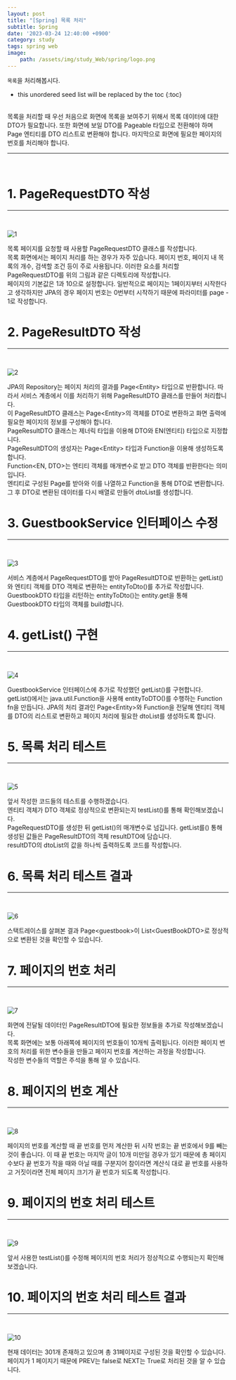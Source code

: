 ```yaml
---
layout: post
title: "[Spring] 목록 처리"
subtitle: Spring
date: '2023-03-24 12:40:00 +0900'
category: study
tags: spring web
image:
    path: /assets/img/study_Web/spring/logo.png
---
```


`목록`을 처리해봅시다.

<!--more-->

* this unordered seed list will be replaced by the toc
{:toc}
<br>
목록을 처리할 때 우선 처음으로 화면에 목록을 보여주기 위해서 목록 데이터에 대한 DTO가 필요합니다. 또한 화면에 보일 DTO를 Pageable 타입으로 전환해야 하며 Page 엔티티를 DTO 리스트로 변환해야 합니다. 마지막으로 화면에 필요한 페이지의 번호를 처리해야 합니다.<br> 

---
<br>

# 1. PageRequestDTO 작성
---
<br>

![1](/assets/img/study_Web/spring/2023-03-24-[Spring]_목록_처리/1.png)
<br>

목록 페이지를 요청할 때 사용할 PageRequestDTO 클래스를 작성합니다.<br>
목록 화면에서는 페이지 처리를 하는 경우가 자주 있습니다. 페이지 번호, 페이지 내 목록의 개수, 검색할 조건 등이 주로 사용됩니다. 이러한 요소를 처리할 PageRequestDTO를 위의 그림과 같은 디렉토리에 작성합니다.<br>
페이지의 기본값은 1과 10으로 설정합니다. 일반적으로 페이지는 1페이지부터 시작한다고 생각하지만 JPA의 경우 페이지 번호는 0번부터 시작하기 때문에 파라미터를 page - 1로 작성합니다.<br>


# 2. PageResultDTO 작성
---
<br>

![2](/assets/img/study_Web/spring/2023-03-24-[Spring]_목록_처리/2.png)
<br>

JPA의 Repository는 페이지 처리의 결과를 Page\<Entity\> 타입으로 반환합니다. 따라서 서비스 계층에서 이를 처리하기 위해 PageResultDTO 클래스를 만들어 처리합니다.<br>
이 PageResultDTO 클래스는 Page\<Entity\>의 객체를 DTO로 변환하고 화면 출력에 필요한 페이지의 정보를 구성해야 합니다.<br>
PageResultDTO 클래스는 제너릭 타입을 이용해 DTO와 EN(엔티티) 타입으로 지정합니다.<br>
PageResultDTO의 생성자는 Page\<Entity\> 타입과 Function을 이용해 생성하도록 합니다.<br>
Function\<EN, DTO\>는 엔티티 객체를 매개변수로 받고 DTO 객체를 반환한다는 의미입니다.<br>
엔티티로 구성된 Page를 받아와 이를 나열하고 Function을 통해 DTO로 변환합니다. 그 후 DTO로 변환된 데이터를 다시 배열로 만들어 dtoList를 생성합니다.<br>

# 3. GuestbookService 인터페이스 수정
---
<br>

![3](/assets/img/study_Web/spring/2023-03-24-[Spring]_목록_처리/3.png)
<br>

서비스 계층에서 PageRequestDTO를 받아 PageResultDTO로 반환하는 getList()와 엔티티 객체를 DTO 객체로 변환하는 entityToDto()를 추가로 작성합니다.<br>
GuestbookDTO 타입을 리턴하는 entityToDto()는 entity.get을 통해 GuestbookDTO 타입의 객체를 build합니다.<br>



# 4. getList() 구현
---
<br>

![4](/assets/img/study_Web/spring/2023-03-24-[Spring]_목록_처리/4.png)
<br>

GuestbookService 인터페이스에 추가로 작성했던 getList()를 구현합니다.<br>
getList()에서는 java.util.Function을 사용해 entityToDTO()를 수행하는 Function fn을 만듭니다. JPA의 처리 결과인 Page\<Entity\>와 Function을 전달해 엔티티 객체를 DTO의 리스트로 변환하고 페이지 처리에 필요한 dtoList를 생성하도록 합니다.<br>

# 5. 목록 처리 테스트
---
<br>

![5](/assets/img/study_Web/spring/2023-03-24-[Spring]_목록_처리/5.png)
<br>

앞서 작성한 코드들의 테스트를 수행하겠습니다.<br>
엔티티 객체가 DTO 객체로 정상적으로 변환되는지 testList()를 통해 확인해보겠습니다.<br>
PageRequestDTO를 생성한 뒤 getList()의 매개변수로 넘깁니다. getList를() 통해 생성된 값들은 PageResultDTO의 객체 resultDTO에 담습니다.<br>
resultDTO의 dtoList의 값을 하나씩 출력하도록 코드를 작성합니다.<br>

# 6. 목록 처리 테스트 결과
---
<br>

![6](/assets/img/study_Web/spring/2023-03-24-[Spring]_목록_처리/6.png)
<br>

스택트레이스를 살펴본 결과 Page\<guestbook\>이 List\<GuestBookDTO\>로 정상적으로 변환된 것을 확인할 수 있습니다.<br>

# 7. 페이지의 번호 처리
---
<br>

![7](/assets/img/study_Web/spring/2023-03-24-[Spring]_목록_처리/7.png)
<br>

화면에 전달될 데이터인 PageResultDTO에 필요한 정보들을 추가로 작성해보겠습니다.<br>
목록 화면에는 보통 아래쪽에 페이지의 번호들이 10개씩 출력됩니다. 이러한 페이지 번호의 처리를 위한 변수들을 만들고 페이지 번호를 계산하는 과정을 작성합니다.<br>
작성한 변수들의 역할은 주석을 통해 알 수 있습니다.<br>


# 8. 페이지의 번호 계산
---
<br>

![8](/assets/img/study_Web/spring/2023-03-24-[Spring]_목록_처리/8.png)
<br>

페이지의 번호를 계산할 때 끝 번호를 먼저 계산한 뒤 시작 번호는 끝 번호에서 9를 빼는 것이 좋습니다. 이 때 끝 번호는 마지막 글이 10개 미만일 경우가 있기 때문에 총 페이지 수보다 끝 번호가 작을 때와 아닐 때를 구분지어 참이라면 계산식 대로 끝 번호를 사용하고 거짓이라면 전체 페이지 크기가 끝 번호가 되도록 작성합니다.

# 9. 페이지의 번호 처리 테스트
---
<br>

![9](/assets/img/study_Web/spring/2023-03-24-[Spring]_목록_처리/9.png)
<br>

앞서 사용한 testList()를 수정해 페이지의 번호 처리가 정상적으로 수행되는지 확인해보겠습니다.<br>

# 10. 페이지의 번호 처리 테스트 결과
---
<br>

![10](/assets/img/study_Web/spring/2023-03-24-[Spring]_목록_처리/10.png)
<br>

현재 데이터는 301개 존재하고 있으며 총 31페이지로 구성된 것을 확인할 수 있습니다. 페이지가 1 페이지기 때문에 PREV는 false로 NEXT는 True로 처리된 것을 알 수 있습니다.<br>